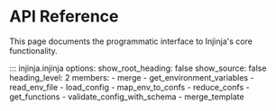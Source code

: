 # API Reference

This page documents the programmatic interface to Injinja's core functionality.

::: injinja.injinja
    options:
      show_root_heading: false
      show_source: false
      heading_level: 2
      members:
        - merge
        - get_environment_variables
        - read_env_file
        - load_config
        - map_env_to_confs
        - reduce_confs
        - get_functions
        - validate_config_with_schema
        - merge_template
